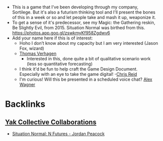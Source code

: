 - This is a game that I've been developing through my company, Sortilege. But it's also a futurism thinking tool and I'll present the bones of this in a week or so and let people take and mash it up, weaponize it.
- To get a sense of it's predecessor, see my Magic: the Gathering reskin, Be Slightly Evil, from 2015. Situation Normal was birthed from this.
https://photos.app.goo.gl/zswkmyKf958Zgdwv6
- Add your name here if this is of interest: 
    - Hoho I don’t know about my capacity but I am very interested (Jason Fox, wizard)
    - [Thomas Verhagen](<Thomas Verhagen.md>)
        - Interested in this, done quite a bit of qualitative scenario work (less so quantitative forecasting)
    - I think it'd be fun to help craft the Game Design Document. Especially with an eye to take the game digital! -[Chris Reid](<Chris Reid.md>)
    - I'm curious! Will this be presented in a scheduled voice chat? [Alex Wagner](<Alex Wagner.md>)

# Backlinks
## [Yak Collective Collaborations](<Yak Collective Collaborations.md>)
- [Situation Normal: N Futures - Jordan Peacock](<Situation Normal: N Futures - Jordan Peacock.md>)

